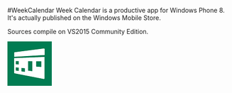 #WeekCalendar
Week Calendar is a productive app for Windows Phone 8.
It's actually published on the Windows Mobile Store.

Sources compile on VS2015 Community Edition.

![Alt text](/weekc/Icons/weekc_100.png?raw=true)
